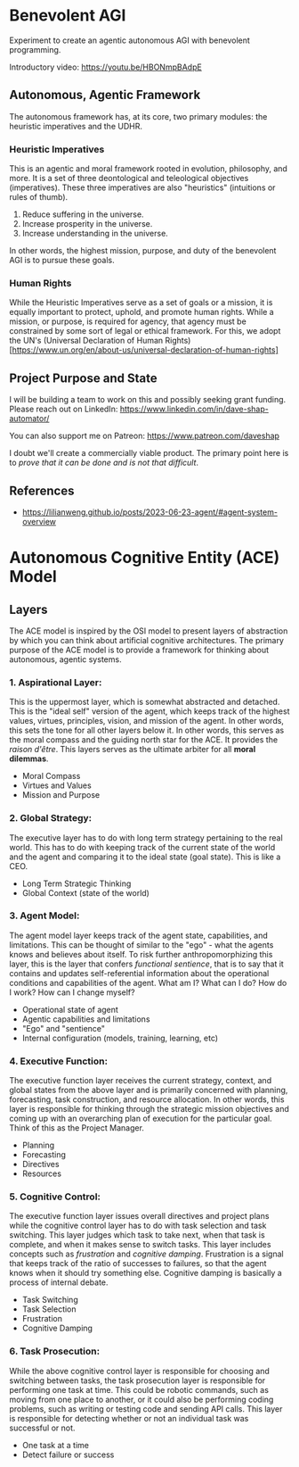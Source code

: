 # Benevolent AGI

Experiment to create an agentic autonomous AGI with benevolent programming.

Introductory video: https://youtu.be/HBONmpBAdpE 

## Autonomous, Agentic Framework

The autonomous framework has, at its core, two primary modules: the heuristic imperatives and the UDHR.

### Heuristic Imperatives

This is an agentic and moral framework rooted in evolution, philosophy, and more. It is a set of three deontological and teleological objectives (imperatives). These three imperatives are also "heuristics" (intuitions or rules of thumb).

1. Reduce suffering in the universe.
2. Increase prosperity in the universe.
3. Increase understanding in the universe.

In other words, the highest mission, purpose, and duty of the benevolent AGI is to pursue these goals.

### Human Rights

While the Heuristic Imperatives serve as a set of goals or a mission, it is equally important to protect, uphold, and promote human rights. While a mission, or purpose, is required for agency, that agency must be constrained by some sort of legal or ethical framework. For this, we adopt the UN's (Universal Declaration of Human Rights)[https://www.un.org/en/about-us/universal-declaration-of-human-rights]

## Project Purpose and State

I will be building a team to work on this and possibly seeking grant funding. Please reach out on LinkedIn: https://www.linkedin.com/in/dave-shap-automator/

You can also support me on Patreon: https://www.patreon.com/daveshap

I doubt we'll create a commercially viable product. The primary point here is to *prove that it can be done and is not that difficult*. 


## References

- https://lilianweng.github.io/posts/2023-06-23-agent/#agent-system-overview

# Autonomous Cognitive Entity (ACE) Model

## Layers

The ACE model is inspired by the OSI model to present layers of abstraction by which you can think about artificial cognitive architectures. The primary purpose of the ACE model is to provide a framework for thinking about autonomous, agentic systems. 

### 1. **Aspirational Layer:**

This is the uppermost layer, which is somewhat abstracted and detached. This is the "ideal self" version of the agent, which keeps track of the highest values, virtues, principles, vision, and mission of the agent. In other words, this sets the tone for all other layers below it. In other words, this serves as the moral compass and the guiding north star for the ACE. It provides the *raison d'être*. This layers serves as the ultimate arbiter for all **moral dilemmas**.
  - Moral Compass
  - Virtues and Values
  - Mission and Purpose

### 2. **Global Strategy:**
The executive layer has to do with long term strategy pertaining to the real world. This has to do with keeping track of the current state of the world and the agent and comparing it to the ideal state (goal state). This is like a CEO.
  - Long Term Strategic Thinking
  - Global Context (state of the world)

### 3. **Agent Model:**
The agent model layer keeps track of the agent state, capabilities, and limitations. This can be thought of similar to the "ego" - what the agents knows and believes about itself. To risk further anthropomorphizing this layer, this is the layer that confers *functional sentience*, that is to say that it contains and updates self-referential information about the operational conditions and capabilities of the agent. What am I? What can I do? How do I work? How can I change myself?
  - Operational state of agent
  - Agentic capabilities and limitations
  - "Ego" and "sentience"
  - Internal configuration (models, training, learning, etc)

### 4. **Executive Function:**
The executive function layer receives the current strategy, context, and global states from the above layer and is primarily concerned with planning, forecasting, task construction, and resource allocation. In other words, this layer is responsible for thinking through the strategic mission objectives and coming up with an overarching plan of execution for the particular goal. Think of this as the Project Manager.
  - Planning
  - Forecasting
  - Directives
  - Resources

### 5. **Cognitive Control:**
The executive function layer issues overall directives and project plans while the cognitive control layer has to do with task selection and task switching. This layer judges which task to take next, when that task is complete, and when it makes sense to switch tasks. This layer includes concepts such as *frustration* and *cognitive damping*. Frustration is a signal that keeps track of the ratio of successes to failures, so that the agent knows when it should try something else. Cognitive damping is basically a process of internal debate.
  - Task Switching
  - Task Selection
  - Frustration
  - Cognitive Damping

### 6. **Task Prosecution:**
While the above cognitive control layer is responsible for choosing and switching between tasks, the task prosecution layer is responsible for performing one task at time. This could be robotic commands, such as moving from one place to another, or it could also be performing coding problems, such as writing or testing code and sending API calls. This layer is responsible for detecting whether or not an individual task was successful or not.
  - One task at a time
  - Detect failure or success